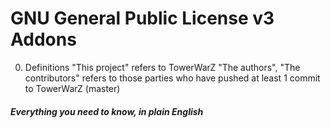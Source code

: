 # GNU General Public License v3 Addons
0. Definitions
"This project" refers to TowerWarZ
"The authors", "The contributors" refers to those parties who have pushed at least 1 commit to TowerWarZ (master)

##### Everything you need to know, in plain English
